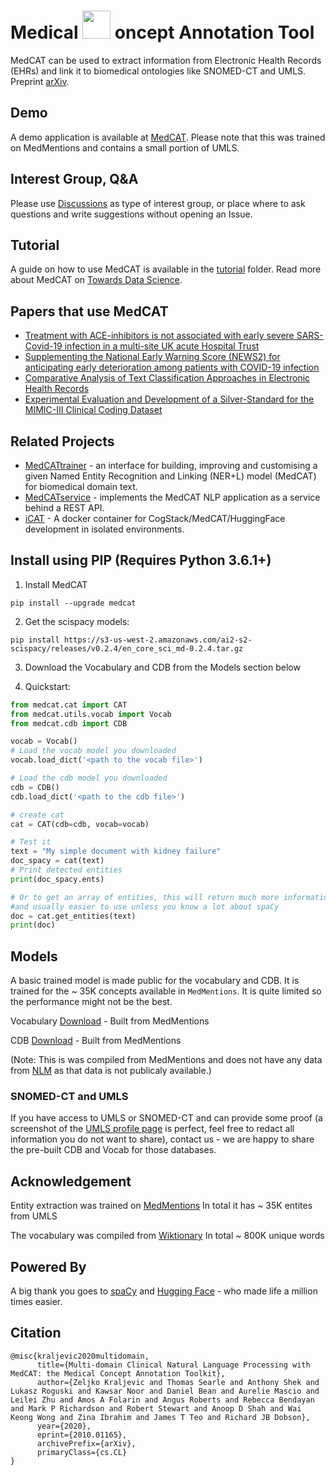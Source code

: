# Medical  <img src="https://github.com/CogStack/MedCAT/blob/master/media/cat-logo.png" width=45> oncept Annotation Tool

MedCAT can be used to extract information from Electronic Health Records (EHRs) and link it to biomedical ontologies like SNOMED-CT and UMLS. Preprint [arXiv](https://arxiv.org/abs/2010.01165). 

## Demo
A demo application is available at [MedCAT](https://medcat.rosalind.kcl.ac.uk). Please note that this was trained on MedMentions
and contains a small portion of UMLS.

## Interest Group, Q&A
Please use [Discussions](https://github.com/CogStack/MedCAT/discussions) as type of interest group, or place where to ask questions and write suggestions without opening an Issue.

## Tutorial
A guide on how to use MedCAT is available in the [tutorial](https://github.com/CogStack/MedCAT/tree/master/tutorial) folder. Read more about MedCAT on [Towards Data Science](https://towardsdatascience.com/medcat-introduction-analyzing-electronic-health-records-e1c420afa13a).

## Papers that use MedCAT
- [Treatment with ACE-inhibitors is not associated with early severe SARS-Covid-19 infection in a multi-site UK acute Hospital Trust](https://www.researchgate.net/publication/340261837_Treatment_with_ACE-inhibitors_is_not_associated_with_early_severe_SARS-Covid-19_infection_in_a_multi-site_UK_acute_Hospital_Trust)
- [Supplementing the National Early Warning Score (NEWS2) for anticipating early deterioration among patients with COVID-19 infection](https://www.medrxiv.org/content/10.1101/2020.04.24.20078006v1)
- [Comparative Analysis of Text Classification Approaches in Electronic Health Records](https://www.researchgate.net/publication/341396173_Comparative_Analysis_of_Text_Classification_Approaches_in_Electronic_Health_Records)
- [Experimental Evaluation and Development of a Silver-Standard for the MIMIC-III Clinical Coding Dataset](https://arxiv.org/abs/2006.07332)

## Related Projects
- [MedCATtrainer](https://github.com/CogStack/MedCATtrainer/) - an interface for building, improving and customising a given Named Entity Recognition and Linking (NER+L) model (MedCAT) for biomedical domain text.
- [MedCATservice](https://github.com/CogStack/MedCATservice) - implements the MedCAT NLP application as a service behind a REST API.
- [iCAT](https://github.com/CogStack/iCAT) - A docker container for CogStack/MedCAT/HuggingFace development in isolated environments.

## Install using PIP (Requires Python 3.6.1+)
1. Install MedCAT 

`pip install --upgrade medcat`

2. Get the scispacy models:

`pip install https://s3-us-west-2.amazonaws.com/ai2-s2-scispacy/releases/v0.2.4/en_core_sci_md-0.2.4.tar.gz`

3. Download the Vocabulary and CDB from the Models section below

4. Quickstart:
```python
from medcat.cat import CAT
from medcat.utils.vocab import Vocab
from medcat.cdb import CDB 

vocab = Vocab()
# Load the vocab model you downloaded
vocab.load_dict('<path to the vocab file>')

# Load the cdb model you downloaded
cdb = CDB()
cdb.load_dict('<path to the cdb file>') 

# create cat
cat = CAT(cdb=cdb, vocab=vocab)

# Test it
text = "My simple document with kidney failure"
doc_spacy = cat(text)
# Print detected entities
print(doc_spacy.ents)

# Or to get an array of entities, this will return much more information
#and usually easier to use unless you know a lot about spaCy
doc = cat.get_entities(text)
print(doc)
```


## Models
A basic trained model is made public for the vocabulary and CDB. It is trained for the ~ 35K concepts available in `MedMentions`. It is quite limited
so the performance might not be the best.

Vocabulary [Download](https://s3-eu-west-1.amazonaws.com/zkcl/vocab.dat) - Built from MedMentions

CDB [Download](https://s3-eu-west-1.amazonaws.com/zkcl/cdb-medmen.dat) - Built from MedMentions


(Note: This is was compiled from MedMentions and does not have any data from [NLM](https://www.nlm.nih.gov/research/umls/) as
that data is not publicaly available.)

### SNOMED-CT and UMLS
If you have access to UMLS or SNOMED-CT and can provide some proof (a screenshot of the [UMLS profile page](https://uts.nlm.nih.gov//uts.html#profile) is perfect, feel free to redact all information you do not want to share), contact us - we are happy to share the pre-built CDB and Vocab for those databases. 


## Acknowledgement
Entity extraction was trained on [MedMentions](https://github.com/chanzuckerberg/MedMentions) In total it has ~ 35K entites from UMLS

The vocabulary was compiled from [Wiktionary](https://en.wiktionary.org/wiki/Wiktionary:Main_Page) In total ~ 800K unique words


## Powered By
A big thank you goes to [spaCy](https://spacy.io/) and [Hugging Face](https://huggingface.co/) - who made life a million times easier.


## Citation
```
@misc{kraljevic2020multidomain,
      title={Multi-domain Clinical Natural Language Processing with MedCAT: the Medical Concept Annotation Toolkit}, 
      author={Zeljko Kraljevic and Thomas Searle and Anthony Shek and Lukasz Roguski and Kawsar Noor and Daniel Bean and Aurelie Mascio and Leilei Zhu and Amos A Folarin and Angus Roberts and Rebecca Bendayan and Mark P Richardson and Robert Stewart and Anoop D Shah and Wai Keong Wong and Zina Ibrahim and James T Teo and Richard JB Dobson},
      year={2020},
      eprint={2010.01165},
      archivePrefix={arXiv},
      primaryClass={cs.CL}
}
```
